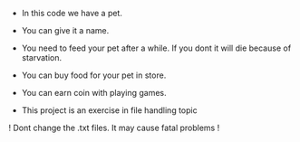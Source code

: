 * In this code we have a pet. 
* You can give it a name.
* You need to feed your pet after a while. If you dont it will die because of starvation.
* You can buy food for your pet in store.
* You can earn coin with playing games.

* This project is an exercise in file handling topic

! Dont change the .txt files. It may cause fatal problems !

